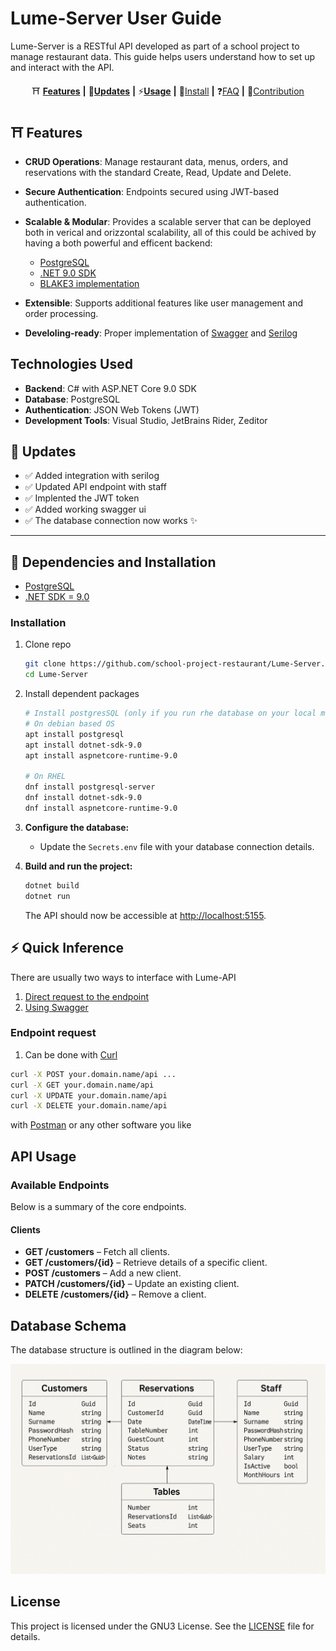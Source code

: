 # Lume-Server User Guide

Lume-Server is a RESTful API developed as part of a school project to manage restaurant data. This guide helps users understand how to set up and interact with the API.
<div align="center">
   
⛩️ [**Features**](#-features) **|** 🚩[**Updates**](#-updates) **|** ⚡[**Usage**](#-quick-inference) **|** 🔧[Install](#-dependencies-and-installation)  **|** ❓[FAQ](docs/FAQ.md) **|** 🎨[Contribution](docs/CONTRIBUTING.md)

</div>

## ⛩️ Features

- **CRUD Operations**: Manage restaurant data, menus, orders, and reservations with the standard Create, Read, Update and Delete.
- **Secure Authentication**: Endpoints secured using JWT-based authentication.
- **Scalable & Modular**: Provides a scalable server that can be deployed both in verical and orizzontal scalability, all of this could be achived by having a both powerful and efficent backend:
     - [PostgreSQL](https://www.postgresql.org/)
     - [.NET 9.0 SDK](https://dotnet.microsoft.com/en-us/download)
     - [BLAKE3 implementation](https://github.com/BLAKE3-team/BLAKE3)
       
- **Extensible**: Supports additional features like user management and order processing.
- **Develoling-ready**: Proper implementation of [Swagger](https://swagger.io/) and [Serilog](https://serilog.net)
## Technologies Used

- **Backend**: C# with ASP.NET Core 9.0 SDK
- **Database**: PostgreSQL
- **Authentication**: JSON Web Tokens (JWT)
- **Development Tools**: Visual Studio, JetBrains Rider, Zeditor

## 🚩 Updates

- ✅ Added integration with serilog
- ✅ Updated API endpoint with staff
- ✅ Implented the JWT token
- ✅ Added working swagger ui
- ✅ The database connection now works ✨
---

## 🔧 Dependencies and Installation

- [PostgreSQL](https://www.postgresql.org/download/)
- [.NET SDK = 9.0](https://dotnet.microsoft.com/en-us/download/dotnet/9.0)
### Installation

1. Clone repo

    ```bash
    git clone https://github.com/school-project-restaurant/Lume-Server.git
   cd Lume-Server
    ```

2. Install dependent packages

    ```bash
    # Install postgresSQL (only if you run rhe database on your local machine) and .NET 9.0 SDK
    # On debian based OS
    apt install postgresql
    apt install dotnet-sdk-9.0
    apt install aspnetcore-runtime-9.0

    # On RHEL
    dnf install postgresql-server
    dnf install dotnet-sdk-9.0
    dnf install aspnetcore-runtime-9.0
    ```

3. **Configure the database:**
   - Update the `Secrets.env` file with your database connection details.
4. **Build and run the project:**
   ```bash
   dotnet build
   dotnet run
   ```
   The API should now be accessible at [http://localhost:5155](http://localhost:5155).

## ⚡ Quick Inference

There are usually two ways to interface with Lume-API
1. [Direct request to the endpoint](endpoint-request)
2. [Using Swagger](#Swagger)

### Endpoint request
1. Can be done with [Curl](https://curl.se)
```bash
curl -X POST your.domain.name/api ...
curl -X GET your.domain.name/api
curl -X UPDATE your.domain.name/api
curl -X DELETE your.domain.name/api
```
with [Postman](https://www.postman.com)
or any other software you like

## API Usage

### Available Endpoints

Below is a summary of the core endpoints.

#### Clients
- **GET /customers** – Fetch all clients.
- **GET /customers/{id}** – Retrieve details of a specific client.
- **POST /customers** – Add a new client.
- **PATCH /customers/{id}** – Update an existing client.
- **DELETE /customers/{id}** – Remove a client.

## Database Schema

The database structure is outlined in the diagram below:

<p>
   <img src="assets/DB.png">
</p>

## License

This project is licensed under the GNU3 License. See the [LICENSE](LICENSE) file for details.

